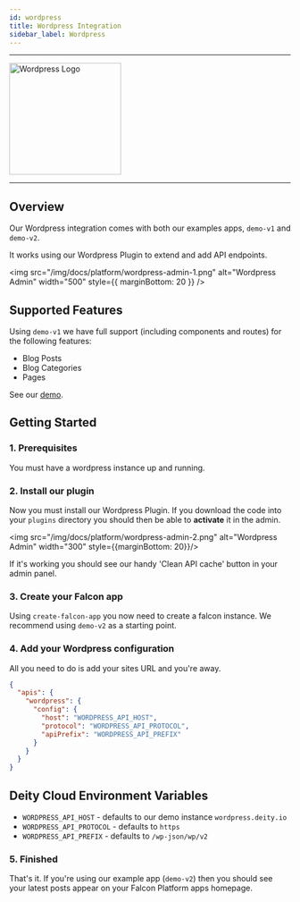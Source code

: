 ```yaml
---
id: wordpress
title: Wordpress Integration
sidebar_label: Wordpress
---
```


---

<a href="https://wordpress.com/" rel="noreferrer noopener" target="_blank" aria-label="visit the Wordpress site">
  <img src="/img/docs/platform/wordpress-logo.svg" alt="Wordpress Logo" width="200"/>
</a>

---

## Overview

Our Wordpress integration comes with both our examples apps, `demo-v1` and `demo-v2`.

It works using our Wordpress Plugin to extend and add API endpoints.

<img src="/img/docs/platform/wordpress-admin-1.png" alt="Wordpress Admin" width="500" style={{ marginBottom: 20 }} />

## Supported Features

Using `demo-v1` we have full support (including components and routes) for the following features:

- Blog Posts
- Blog Categories
- Pages

See our [demo](https://demo.deity.io/blog).


## Getting Started

### 1. Prerequisites

You must have a wordpress instance up and running.

### 2. Install our plugin

Now you must install our Wordpress Plugin. If you download the code into your `plugins` directory you should then be able to **activate** it in the admin.

<img src="/img/docs/platform/wordpress-admin-2.png" alt="Wordpress Admin" width="300" style={{marginBottom: 20}}/>

If it's working you should see our handy 'Clean API cache' button in your admin panel.

### 3. Create your Falcon app

Using `create-falcon-app` you now need to create a falcon instance. We recommend using `demo-v2` as a starting point.

### 4. Add your Wordpress configuration

All you need to do is add your sites URL and you're away.

```json
{
  "apis": {
    "wordpress": {
      "config": {
        "host": "WORDPRESS_API_HOST",
        "protocol": "WORDPRESS_API_PROTOCOL",
        "apiPrefix": "WORDPRESS_API_PREFIX"
      }
    }
  }
}

```

## Deity Cloud Environment Variables

- `WORDPRESS_API_HOST` - defaults to our demo instance `wordpress.deity.io`
- `WORDPRESS_API_PROTOCOL` - defaults to `https`
- `WORDPRESS_API_PREFIX` - defaults to `/wp-json/wp/v2`


### 5. Finished

That's it. If you're using our example app (`demo-v2`) then you should see your latest posts appear on your Falcon Platform apps homepage.
